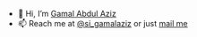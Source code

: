 - 👋 Hi, I’m [Gamal Abdul Aziz](https://github.com/ProblematicToucan/)
- 📫 Reach me at [@si_gamalaziz](https://twitter.com/si_gamalaziz) or just [mail me](mailto:gamal.aziz1000@gmail.com)
<!--- - 💞️ I’m looking to collaborate on ... --->
<!---
- 👀 I’m interested in machine learning and game dev
- 🌱 I am currently developing a game for mobile devices
ProblematicToucan/ProblematicToucan is a ✨ special ✨ repository because its `README.md` (this file) appears on your GitHub profile.
You can click the Preview link to take a look at your changes.

example md : https://github.com/othneildrew/Best-README-Template/blob/master/BLANK_README.md
--->
